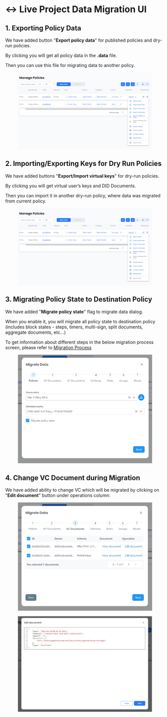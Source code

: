 # ↔️ Live Project Data Migration UI

## 1. Exporting Policy Data

We have added button "**Export policy data**" for published policies and dry-run policies.&#x20;

By clicking you will get all policy data in the **.data** file.&#x20;

Then you can use this file for migrating data to another policy.

<figure><img src="../../../.gitbook/assets/image (593).png" alt=""><figcaption></figcaption></figure>

## 2. Importing/Exporting Keys for Dry Run Policies

We have added buttons "**Export/Import virtual keys**" for dry-run policies.&#x20;

By clicking you will get virtual user’s keys and DID Documents.&#x20;

Then you can import it in another dry-run policy, where data was migrated from current policy.

<figure><img src="../../../.gitbook/assets/image (594).png" alt=""><figcaption></figcaption></figure>

## 3. Migrating Policy State to Destination Policy

We have added "**Migrate policy state**" flag to migrate data dialog.&#x20;

When you enable it, you will migrate all policy state to destination policy (includes block states - steps, timers, multi-sign, split documents, aggregate documents, etc...)

To get information about different steps in the below migration process screen, please refer to [Migration Process](../discontinuing-policy-workflow/apis-related-to-discontinuing-policy-workflow/migratepolicy-data.md)

<figure><img src="../../../.gitbook/assets/image (595).png" alt=""><figcaption></figcaption></figure>

## 4. Change VC Document during Migration

We have added ability to change VC which will be migrated by clicking on "**Edit document**" button under operations column:

<figure><img src="../../../.gitbook/assets/image (596).png" alt=""><figcaption></figcaption></figure>

<figure><img src="../../../.gitbook/assets/image (597).png" alt=""><figcaption></figcaption></figure>
